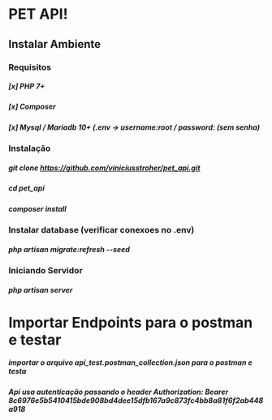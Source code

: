 # PET API!
## Instalar Ambiente
### Requisitos
#####	[x] PHP 7+
#####	[x] Composer
#####	[x] Mysql / Mariadb 10+ (.env -> username:root / password:     (sem senha)

### Instalação
##### git clone https://github.com/viniciusstroher/pet_api.git
##### cd pet_api
##### composer install

### Instalar database (verificar conexoes no .env)
##### php artisan migrate:refresh --seed

### Iniciando Servidor
##### php artisan server


# Importar Endpoints para o postman e testar
##### importar o arquivo api_test.postman_collection.json para o postman e testa
##### Api usa autenticação passando o header Authorization: Bearer 8c6976e5b5410415bde908bd4dee15dfb167a9c873fc4bb8a81f6f2ab448a918
